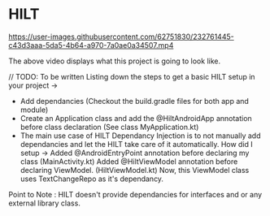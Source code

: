 # HILT

https://user-images.githubusercontent.com/62751830/232761445-c43d3aaa-5da5-4b64-a970-7a0ae0a34507.mp4

The above video displays what this project is going to look like.

// TODO: To be written
Listing down the steps to get a basic HILT setup in your project -> 
* Add dependancies (Checkout the build.gradle files for both app and module)
* Create an Application class and add the @HiltAndroidApp annotation before class declaration (See class MyApplication.kt)
* The main use case of HILT Dependancy Injection is to not manually add dependancies and let the HILT take care of it automatically. 
How did I setup -> 
Added @AndroidEntryPoint annotation before declaring my class (MainActivity.kt)
Added @HiltViewModel annotation before declaring ViewModel. (HiltViewModel.kt)
Now, this ViewModel class uses TextChangeRepo as it's dependancy. 


Point to Note : HILT doesn't provide dependancies for interfaces and or any external library class.

